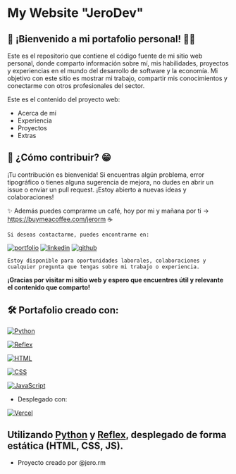 # My Website "JeroDev"

## 🔗 ¡Bienvenido a mi portafolio personal! 👋🏻

Este es el repositorio que contiene el código fuente de mi sitio web personal, donde comparto información sobre mí, mis habilidades, proyectos y experiencias en el mundo del desarrollo de software y la economía. Mi objetivo con este sitio es mostrar mi trabajo, compartir mis conocimientos y conectarme con otros profesionales del sector.

Este es el contenido del proyecto web:

- Acerca de mí
- Experiencia
- Proyectos
- Extras



## 🔋 ¿Cómo contribuir? 😁

¡Tu contribución es bienvenida! Si encuentras algún problema, error tipográfico o tienes alguna sugerencia de mejora, no dudes en abrir un issue o enviar un pull request. ¡Estoy abierto a nuevas ideas y colaboraciones!

✨ Además puedes comprarme un café, hoy por mi y mañana por ti -> https://buymeacoffee.com/jerorm ☕

```
Si deseas contactarme, puedes encontrarme en:
```

[![portfolio](https://img.shields.io/badge/my_portfolio-000?style=for-the-badge&logo=ko-fi&logoColor=white)](https://jerodev.vercel.app/)
[![linkedin](https://img.shields.io/badge/linkedin-0A66C2?style=for-the-badge&logo=linkedin&logoColor=white)](https://www.linkedin.com/in/jeronimo-ramirez-mejia/)
[![github](https://img.shields.io/badge/My_GitHub-000?style=for-the-badge&logo=github&logoColor=white)](https://github.com/TheHakoDrako)

```
Estoy disponible para oportunidades laborales, colaboraciones y cualquier pregunta que tengas sobre mi trabajo o experiencia.
```

**¡Gracias por visitar mi sitio web y espero que encuentres útil y relevante el contenido que comparto!**


## 🛠️ Portafolio creado con:

[![Python](https://img.shields.io/badge/Python-3.11+-green?style=for-the-badge&logo=python&logoColor=white&labelColor=101010)](https://python.org)

[![Reflex](https://img.shields.io/badge/Reflex-0.4.9+-5646ED?style=for-the-badge&logo=reflex&logoColor=white&labelColor=101010)](https://reflex.dev)

[![HTML](https://img.shields.io/badge/HTML-orange?style=for-the-badge&logo=html5&logoColor=white&labelColor=101010)](https://developer.mozilla.org/es/docs/Web/HTML)

[![CSS](https://img.shields.io/badge/CSS-blue?style=for-the-badge&logo=css3&logoColor=white&labelColor=101010)](https://developer.mozilla.org/es/docs/Web/CSS)

[![JavaScript](https://img.shields.io/badge/JavaScript-yellow?style=for-the-badge&logo=javascript&logoColor=white&labelColor=101010)](https://developer.mozilla.org/es/docs/Web/JavaScript)

- Desplegado con:

[![Vercel](https://img.shields.io/badge/VERCEL-white?style=for-the-badge&logo=vercel&logoColor=white&labelColor=101010)](https://vercel.com/)

## Utilizando [Python](https://python.org) y [Reflex](https://reflex.dev), desplegado de forma estática (HTML, CSS, JS).

- Proyecto creado por @jero.rm
